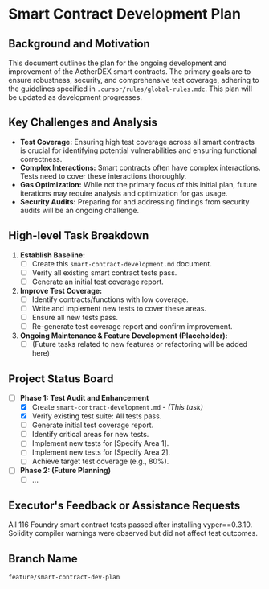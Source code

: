 # Smart Contract Development Plan

## Background and Motivation

This document outlines the plan for the ongoing development and improvement of the AetherDEX smart contracts. The primary goals are to ensure robustness, security, and comprehensive test coverage, adhering to the guidelines specified in `.cursor/rules/global-rules.mdc`. This plan will be updated as development progresses.

## Key Challenges and Analysis

- **Test Coverage:** Ensuring high test coverage across all smart contracts is crucial for identifying potential vulnerabilities and ensuring functional correctness.
- **Complex Interactions:** Smart contracts often have complex interactions. Tests need to cover these interactions thoroughly.
- **Gas Optimization:** While not the primary focus of this initial plan, future iterations may require analysis and optimization for gas usage.
- **Security Audits:** Preparing for and addressing findings from security audits will be an ongoing challenge.

## High-level Task Breakdown

1.  **Establish Baseline:**
    *   [ ] Create this `smart-contract-development.md` document.
    *   [ ] Verify all existing smart contract tests pass.
    *   [ ] Generate an initial test coverage report.
2.  **Improve Test Coverage:**
    *   [ ] Identify contracts/functions with low coverage.
    *   [ ] Write and implement new tests to cover these areas.
    *   [ ] Ensure all new tests pass.
    *   [ ] Re-generate test coverage report and confirm improvement.
3.  **Ongoing Maintenance & Feature Development (Placeholder):**
    *   [ ] (Future tasks related to new features or refactoring will be added here)

## Project Status Board

*   [ ] **Phase 1: Test Audit and Enhancement**
    *   [x] Create `smart-contract-development.md` - *(This task)*
    *   [x] Verify existing test suite: All tests pass.
    *   [ ] Generate initial test coverage report.
    *   [ ] Identify critical areas for new tests.
    *   [ ] Implement new tests for [Specify Area 1].
    *   [ ] Implement new tests for [Specify Area 2].
    *   [ ] Achieve target test coverage (e.g., 80%).

*   [ ] **Phase 2: (Future Planning)**
    *   [ ] ...

## Executor's Feedback or Assistance Requests

All 116 Foundry smart contract tests passed after installing vyper==0.3.10. Solidity compiler warnings were observed but did not affect test outcomes.

## Branch Name

`feature/smart-contract-dev-plan`
